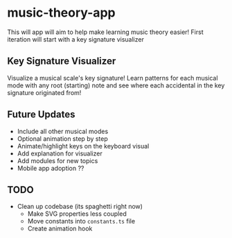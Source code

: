 # music-theory-app
This will app will aim to help make learning music theory easier! First iteration will start with a key signature visualizer

## Key Signature Visualizer
Visualize a musical scale's key signature! Learn patterns for each musical mode with any root (starting) note and see where each accidental in the key signature originated from!

## Future Updates
- Include all other musical modes
- Optional animation step by step
- Animate/highlight keys on the keyboard visual
- Add explanation for visualizer
- Add modules for new topics
- Mobile app adoption ??

## TODO
- Clean up codebase (its spaghetti right now)
    - Make SVG properties less coupled
    - Move constants into `constants.ts` file
    - Create animation hook 